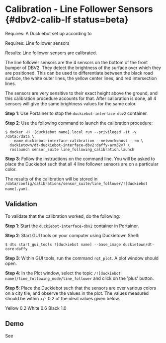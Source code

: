 # Calibration - Line Follower Sensors {#dbv2-calib-lf status=beta}

<div class='requirements' markdown='1'>

Requires: A Duckiebot set up according to [](#dbv2-setup)

Requires: Line follower sensors

Results: Line follower sensors are calibrated.

</div>

The line follower sensors are the 4 sensors on the bottom of the front bumper of DBV2. They detect the brightness
of the surface over which they are positioned. This can be used to differentiate between the black road surface,
the white outer lines, the yellow center lines, and red intersection lines.

The sensors are very sensitive to their exact height above the ground, and this calibration procedure accounts
for that. After calibration is done, all 4 sensors will give the same brightness values for the same color.

**Step 1**: Use Portainer to stop the `duckiebot-interface-dbv2` container.

**Step 2**: Use the following command to launch the calibration procedure:

    $ docker -H ![duckiebot name].local run --privileged -it -v /data:/data \
      --name duckiebot-interface-calibration --network=host --rm \
      duckietown/dt-duckiebot-interface-dbv2:daffy-arm32v7 \
      roslaunch sensor_suite line_following_calibration.launch

**Step 3**: Follow the instructions on the command line. You will be asked to place the Duckiebot such that all 4 
line follower sensors are on a particular color.

The results of the calibration will be stored in 
`/data/config/calibrations/sensor_suite/line_follower/![duckiebot name].yaml`.

## Validation

To validate that the calibration worked, do the following:

**Step 1**: Start the `duckiebot-interface-dbv2` container in Portainer.

**Step 2**: Start GUI tools on your computer using Duckietown Shell:

    $ dts start_gui_tools ![duckiebot name] --base_image duckietown/dt-core:daffy

**Step 3**: Within GUI tools, run the command `rqt_plot`. A plot window should open.

**Step 4**: In the Plot window, select the topic `/![duckiebot name]/line_following_node/line_follower` and
click on the 'plus' button.

**Step 5**: Place the Duckiebot such that the sensors are over various colors on a city tile, and observe
the values in the plot. The values measured should be within +/- 0.2 of the ideal values given below.

<col2 class="labels-col1" figure-id="tab:idea-color-measures" 
        figure-caption="Ideal measurements for line follower sensors">
    <span>Yellow</span>
    <span>0.2</span>
    <span>White</span>
    <span>0.6</span>
    <span>Black</span>
    <span>1.0</span>
</col2>

## Demo

See [](#dbv2-demos-line-follower)
